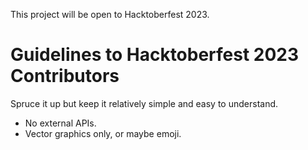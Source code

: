 This project will be open to Hacktoberfest 2023.

#  Guidelines to Hacktoberfest 2023 Contributors

Spruce it up but keep it relatively simple and easy to understand.

* No external APIs.
* Vector graphics only, or maybe emoji.
